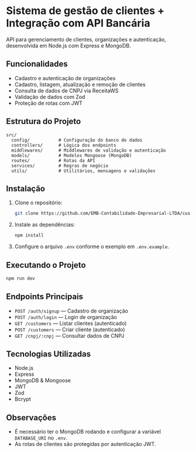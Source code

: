 # Sistema de gestão de clientes + Integração com API Bancária

API para gerenciamento de clientes, organizações e autenticação, desenvolvida em Node.js com Express e MongoDB.

## Funcionalidades

- Cadastro e autenticação de organizações
- Cadastro, listagem, atualização e remoção de clientes
- Consulta de dados de CNPJ via ReceitaWS
- Validação de dados com Zod
- Proteção de rotas com JWT

## Estrutura do Projeto

```
src/
  config/           # Configuração do banco de dados
  controllers/      # Lógica dos endpoints
  middlewares/      # Middlewares de validação e autenticação
  models/           # Modelos Mongoose (MongoDB)
  routes/           # Rotas da API
  services/         # Regras de negócio
  utils/            # Utilitários, mensagens e validações
```

## Instalação

1. Clone o repositório:
   ```sh
   git clone https://github.com/EMB-Contabilidade-Empresarial-LTDA/customers.git
   ```
2. Instale as dependências:
   ```sh
   npm install
   ```
3. Configure o arquivo `.env` conforme o exemplo em `.env.example`.

## Executando o Projeto

```sh
npm run dev
```

## Endpoints Principais

- `POST /auth/signup` — Cadastro de organização
- `POST /auth/login` — Login de organização
- `GET /customers` — Listar clientes (autenticado)
- `POST /customers` — Criar cliente (autenticado)
- `GET /cnpj/:cnpj` — Consultar dados de CNPJ

## Tecnologias Utilizadas

- Node.js
- Express
- MongoDB & Mongoose
- JWT
- Zod
- Bcrypt

## Observações

- É necessário ter o MongoDB rodando e configurar a variável `DATABASE_URI` no `.env`.
- As rotas de clientes são protegidas por autenticação JWT.

